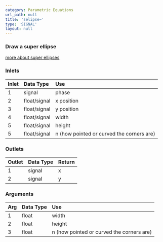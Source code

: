 ```yaml
---
category: Parametric Equations
url_path: null
title: 'selipse~'
type: 'SIGNAL'
layout: null
---
```


### Draw a super ellipse

[more about super ellipses](https://en.wikipedia.org/wiki/Superellipse)

### Inlets

| Inlet | Data Type    | Use                                       |
|:------|:-------------|:------------------------------------------|
| 1     | signal       | phase                                     |
| 2     | float/signal | x position                                |
| 3     | float/signal | y position                                |
| 4     | float/signal | width                                     |
| 5     | float/signal | height                                    |
| 5     | float/signal | n (how pointed or curved the corners are) |

### Outlets

| Outlet | Data Type | Return |
|:-------|:----------|:-------|
| 1      | signal    | x      |
| 2      | signal    | y      |

### Arguments

| Arg | Data Type | Use      |
|:----|:----------|:---------|
| 1   | float     | width                                     |
| 2   | float     | height                                    |
| 3   | float     | n (how pointed or curved the corners are) |
